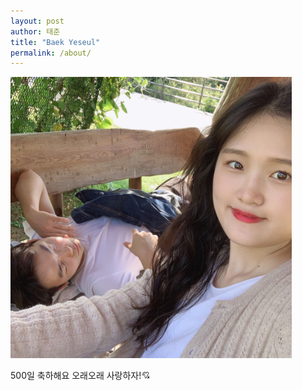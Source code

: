 ```yaml
---
layout: post
author: 태준
title: "Baek Yeseul"
permalink: /about/
---
```

<img src="../assets/IMG_9513.jpg" width="450px" alt="RubberDuck">


500일 축하해요
오래오래 사랑하자!&#128152;

